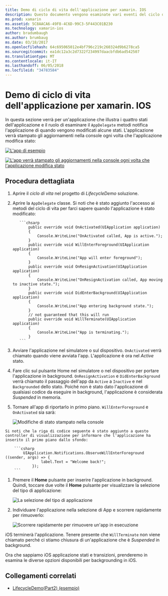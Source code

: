```yaml
---
title: Demo di ciclo di vita dell'applicazione per xamarin. IOS
description: Questo documento vengono esaminate vari eventi del ciclo di vita gestiti dal delegato app in un'applicazione iOS, che illustra come e quando questi eventi sono gestiti.
ms.prod: xamarin
ms.assetid: 5C8AACA6-49F8-4C6D-99C3-5F443C01B230
ms.technology: xamarin-ios
author: bradumbaugh
ms.author: brumbaug
ms.date: 03/18/2017
ms.openlocfilehash: 64c695065012e4bf796c219c260324d9b6278ca5
ms.sourcegitcommit: ea1dc12a3c2d7322f234997daacbfdb6ad542507
ms.translationtype: MT
ms.contentlocale: it-IT
ms.lasthandoff: 06/05/2018
ms.locfileid: "34783584"
---
```

# <a name="application-lifecycle-demo-for-xamarinios"></a>Demo di ciclo di vita dell'applicazione per xamarin. IOS

In questa sezione verrà per un'applicazione che illustra i quattro stati dell'applicazione e il ruolo di esaminare il `AppDelegate` metodi notifica l'applicazione di quando vengono modificati alcune stati. L'applicazione verrà stampato gli aggiornamenti nella console ogni volta che l'applicazione modifica stato:

 [![](application-lifecycle-demo-images/image3.png "L'app di esempio")](application-lifecycle-demo-images/image3.png#lightbox)

 [![](application-lifecycle-demo-images/image4.png "L'app verrà stampato gli aggiornamenti nella console ogni volta che l'applicazione modifica stato")](application-lifecycle-demo-images/image4.png#lightbox)

## <a name="walkthrough"></a>Procedura dettagliata


  1. Aprire il _ciclo di vita_ nel progetto di _LifecycleDemo_ soluzione.
  1. Aprire la `AppDelegate` classe. Si noti che è stato aggiunto l'accesso ai metodi del ciclo di vita per farci sapere quando l'applicazione è stato modificato:

            ```chsarp
                public override void OnActivated(UIApplication application)
                {
                    Console.WriteLine("OnActivated called, App is active.");
                }
                public override void WillEnterForeground(UIApplication application)
                {
                    Console.WriteLine("App will enter foreground");
                }
                public override void OnResignActivation(UIApplication application)
                {
                    Console.WriteLine("OnResignActivation called, App moving to inactive state.");
                }
                public override void DidEnterBackground(UIApplication application)
                {
                    Console.WriteLine("App entering background state.");
                }
                // not guaranteed that this will run
                public override void WillTerminate(UIApplication application)
                {
                    Console.WriteLine("App is terminating.");
                }
            ```

  1. Avviare l'applicazione nel simulatore o sul dispositivo. `OnActivated` verrà chiamato quando viene avviata l'app. L'applicazione è ora nel _Active_ stato.
  1. Fare clic sul pulsante Home nel simulatore o nel dispositivo per portare l'applicazione in background. `OnResignActivation` e `DidEnterBackground` verrà chiamato il passaggio dell'app da `Active` a `Inactive` e nel `Backgrounded` dello stato. Poiché non è stato dato l'applicazione di qualsiasi codice da eseguire in background, l'applicazione è considerata _Suspended_ in memoria.
  1. Tornare all'app di riportarlo in primo piano. `WillEnterForeground` e `OnActivated` sia sarà:

        ![](application-lifecycle-demo-images/image4.png "Modifiche di stato stampato nella console")

    Si noti che la riga di codice seguente è stato aggiunto a questo controller di visualizzazione per informare che l'applicazione ha inserito il primo piano dallo sfondo:

        ```csharp
            UIApplication.Notifications.ObserveWillEnterForeground ((sender, args) => {
                    label.Text = "Welcome back!";
                });
        ```

1. Premere il **Home** pulsante per inserire l'applicazione in background. Quindi, toccare due volte il **Home** pulsante per visualizzare la selezione del tipo di applicazione:
    
    ![](application-lifecycle-demo-images/app-switcher-.png "La selezione del tipo di applicazione")
  
1. Individuare l'applicazione nella selezione di App e scorrere rapidamente per rimuoverlo:
    
    ![](application-lifecycle-demo-images/app-switcher-swipe-.png "Scorrere rapidamente per rimuovere un'app in esecuzione") 
    
iOS terminerà l'applicazione. Tenere presente che `WillTerminate` non viene chiamato perché ci stiamo chiusura di un'applicazione che è _Suspended_ in background.

Ora che sappiamo iOS applicazione stati e transizioni, prenderemo in esamina le diverse opzioni disponibili per backgrounding in iOS.



## <a name="related-links"></a>Collegamenti correlati

- [LifecycleDemo(Part2) (esempio)](https://developer.xamarin.com/samples/monotouch/LifecycleDemo/)

